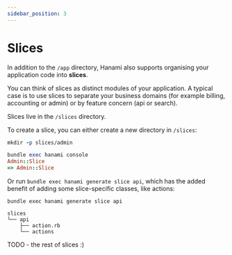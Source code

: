 ```yaml
---
sidebar_position: 3
---
```


# Slices

In addition to the `/app` directory, Hanami also supports organising your application code into **slices**.

You can think of slices as distinct modules of your application. A typical case is to use slices to separate your business domains (for example billing, accounting or admin) or by feature concern (api or search).

Slices live in the `/slices` directory.

To create a slice, you can either create a new directory in `/slices`:

```ruby
mkdir -p slices/admin

bundle exec hanami console
Admin::Slice
=> Admin::Slice
```

Or run `bundle exec hanami generate slice api`, which has the added benefit of adding some slice-specific classes, like actions:

```shell
bundle exec hanami generate slice api

slices
└── api
    ├── action.rb
    └── actions
```


TODO - the rest of slices :)
